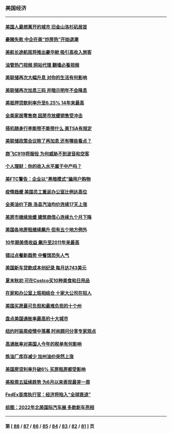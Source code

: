 ### 美国经济
---
#### [美国人最想离开的城市 旧金山洛杉矶居首](../../pages/ncid1078158/n13830091.md?09221645) 
#### [豪赌失败 中企在美“炒房热”开始退潮](../../pages/ncid1078158/n13829886.md?09221645) 
#### [美航长途航班将推出豪华舱 吸引高收入旅客](../../pages/ncid1078158/n13829885.md?09221645) 
#### [油管热门视频 网站代理 翻墙必看视频](http://209.222.30.114:81/youtube.html?09221645)
#### [美联储再次大幅升息 对你的生活有何影响](../../pages/ncid1078158/n13829901.md?09221645) 
#### [美联储再次加息三码 并暗示明年不会降息](../../pages/ncid1078158/n13829849.md?09221645) 
#### [美抵押贷款利率升至6.25% 14年来最高](../../pages/ncid1078158/n13829753.md?09221645) 
#### [全美家居零售商 因房市放缓销售受冲击](../../pages/ncid1078158/n13829392.md?09221645) 
#### [搭机随身行李能带不能带什么 美TSA有规定](../../pages/ncid1078158/n13829221.md?09221645) 
#### [美联储政策会议除了再加息 还有哪些看点？](../../pages/ncid1078158/n13829225.md?09221645) 
#### [商飞C919将服役 为何威胁不到波音和空客](../../pages/ncid1078158/n13829235.md?09221645) 
#### [个人理财：你的收入水平属于中产吗？](../../pages/ncid1078158/n13828955.md?09221645) 
#### [美FTC警告：企业以“黑暗模式”骗用户购物](../../pages/ncid1078158/n13828597.md?09221645) 
#### [疫情趋缓 美国员工重返办公室比例达高位](../../pages/ncid1078158/n13828548.md?09221645) 
#### [全美油价下跌 洛县汽油均价连续17天上涨](../../pages/ncid1078158/n13828585.md?09221645) 
#### [美房市继续放缓 建筑商信心连续九个月下降](../../pages/ncid1078158/n13828456.md?09221645) 
#### [美国各地房租继续飙升 但有五个地方例外](../../pages/ncid1078158/n13828487.md?09221645) 
#### [10年期美债收益 飙升至2011年来最高](../../pages/ncid1078158/n13828540.md?09221645) 
#### [错过点餐新趋势 中餐馆恐失人气](../../pages/ncid1078158/n13828552.md?09221645) 
#### [美国新车贷款成本创纪录 每月达743美元](../../pages/ncid1078158/n13827951.md?09221645) 
#### [夏末秋初 可在Costco买10种美食和日用品](../../pages/ncid1078158/n13822910.md?09221645) 
#### [在家和办公室上班相结合 十家大公司在招人](../../pages/ncid1078158/n13826252.md?09221645) 
#### [美国买房最可负担和最难负担的十个州](../../pages/ncid1078158/n13826858.md?09221645) 
#### [盘点美国通胀率最高的十大城市](../../pages/ncid1078158/n13827386.md?09221645) 
#### [纽约时装周疫情中落幕 时尚顾问分享专家观点](../../pages/ncid1078158/n13827034.md?09221645) 
#### [高通胀率对美国人今年的税单有何影响](../../pages/ncid1078158/n13826890.md?09221645) 
#### [炼油厂库存减少 加州油价突然上涨](../../pages/ncid1078158/n13826948.md?09221645) 
#### [美国房贷利率升破6% 买房租房都受影响](../../pages/ncid1078158/n13826942.md?09221645) 
#### [美股周五延续跌势 为6月以来表现最差一周](../../pages/ncid1078158/n13826880.md?09221645) 
#### [FedEx首席执行官：经济将陷入“全球衰退”](../../pages/ncid1078158/n13826861.md?09221645) 
#### [组图：2022年北美国际汽车展 多款新车亮相](../../pages/ncid1078158/n13826448.md?09221645) 

---
#### 第 [ [88](./88.md?09221645) / [87](./87.md?09221645) / [86](./86.md?09221645) / [85](./85.md?09221645) / [84](./84.md?09221645) / [83](./83.md?09221645) / [82](./82.md?09221645) / [81](./81.md?09221645) ] 页
